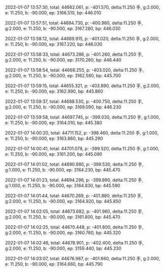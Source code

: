 2022-01-07 13:57:30, total: 44662.061, p: -401.570, delta:11.250 手, g:2.000, e: 11.250, b: -90.000, ep: 3166.510, bp: 446.010

2022-01-07 13:57:51, total: 44684.730, p: -400.960, delta:11.250 手, g:2.000, e: 11.250, b: -90.000, ep: 3167.280, bp: 446.030

2022-01-07 13:58:12, total: 44689.915, p: -401.020, delta:11.250 手, g:2.000, e: 11.250, b: -90.000, ep: 3167.220, bp: 446.030

2022-01-07 13:58:33, total: 44673.286, p: -401.260, delta:11.250 手, g:2.000, e: 11.250, b: -90.000, ep: 3170.260, bp: 446.440

2022-01-07 13:58:54, total: 44668.255, p: -403.020, delta:11.250 手, g:2.000, e: 11.250, b: -90.000, ep: 3162.580, bp: 445.700

2022-01-07 13:59:15, total: 44655.321, p: -403.890, delta:11.250 手, g:2.000, e: 11.250, b: -90.000, ep: 3162.990, bp: 445.860

2022-01-07 13:59:37, total: 44688.530, p: -400.750, delta:11.250 手, g:2.000, e: 11.250, b: -90.000, ep: 3169.090, bp: 446.230

2022-01-07 13:59:58, total: 44697.745, p: -399.030, delta:11.250 手, g:1.000, e: 11.250, b: -90.000, ep: 3164.010, bp: 445.380

2022-01-07 14:00:20, total: 44711.152, p: -398.460, delta:11.250 手, g:1.000, e: 11.250, b: -90.000, ep: 3163.860, bp: 445.290

2022-01-07 14:00:41, total: 44701.078, p: -399.520, delta:11.250 手, g:1.000, e: 11.250, b: -90.000, ep: 3161.200, bp: 445.090

2022-01-07 14:01:02, total: 44690.980, p: -399.530, delta:11.250 手, g:1.000, e: 11.250, b: -90.000, ep: 3164.230, bp: 445.470

2022-01-07 14:01:23, total: 44694.296, p: -399.890, delta:11.250 手, g:1.000, e: 11.250, b: -90.000, ep: 3164.830, bp: 445.590

2022-01-07 14:01:44, total: 44670.269, p: -401.880, delta:11.250 手, g:2.000, e: 11.250, b: -90.000, ep: 3164.920, bp: 445.850

2022-01-07 14:02:05, total: 44673.682, p: -401.960, delta:11.250 手, g:2.000, e: 11.250, b: -90.000, ep: 3161.800, bp: 445.470

2022-01-07 14:02:25, total: 44670.448, p: -401.800, delta:11.250 手, g:2.000, e: 11.250, b: -90.000, ep: 3160.760, bp: 445.320

2022-01-07 14:02:46, total: 44678.901, p: -402.400, delta:11.250 手, g:2.000, e: 11.250, b: -90.000, ep: 3159.440, bp: 445.230

2022-01-07 14:03:07, total: 44676.967, p: -401.660, delta:11.250 手, g:2.000, e: 11.250, b: -90.000, ep: 3164.660, bp: 445.790